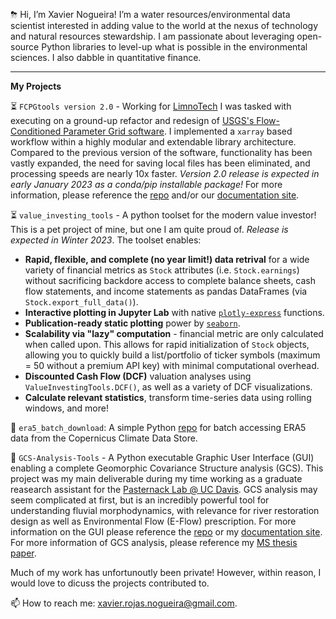 ⛈ Hi, I’m Xavier Nogueira! I’m a water resources/environmental data scientist interested in adding value to the world at the nexus of technology and natural resources stewardship. I am passionate about leveraging open-source Python libraries to level-up what is possible in the environmental sciences. I also dabble in quantitative finance. 

-----------------------
**My Projects**


⏳ `FCPGtools version 2.0` - Working for [LimnoTech](https://www.limno.com/) I was tasked with executing on a ground-up refactor and redesign of [USGS's Flow-Conditioned Parameter Grid software](https://www.usgs.gov/software/flow-conditioned-parameter-grid-tools). I implemented a `xarray` based workflow within a highly modular and extendable library architecture.  Compared to the previous version of the software, functionality has been vastly expanded, the need for saving local files has been eliminated, and processing speeds are nearly 10x faster. *Version 2.0 release is expected in early January 2023 as a conda/pip installable package!* For more information, please reference the [repo](https://github.com/usgs/water-fcpg-tools) and/or our [documentation site]([https://github.com/usgs/water-fcpg-tools](https://usgs.github.io/water-fcpg-tools/)).

⏳ `value_investing_tools` - A python toolset for the modern value investor! This is a pet project of mine, but one I am quite proud of. *Release is expected in Winter 2023*. The toolset enables: 
 * **Rapid, flexible, and complete (no year limit!) data retrival** for a wide variety of financial metrics as `Stock` attributes (i.e. `Stock.earnings`) without sacrificing backdore access to complete balance sheets, cash flow statements, and income statements as pandas DataFrames (via `Stock.export_full_data()`).
 * **Interactive plotting in Jupyter Lab** with native [`plotly-express`](https://plotly.com/python/plotly-express/) functions.
 * **Publication-ready static plotting** power by [`seaborn`](https://seaborn.pydata.org/api.html).
 * **Scalability via "lazy" computation** - financial metric are only calculated when called upon. This allows for rapid initialization of `Stock` objects, allowing you to quickly build a list/portfolio of ticker symbols (maximum = 50 without a premium API key) with minimal computational overhead.
 * **Discounted Cash Flow (DCF)** valuation analyses using `ValueInvestingTools.DCF()`, as well as a variety of DCF visualizations.
 * **Calculate relevant statistics**, transform time-series data using rolling windows, and more!

🚀 `era5_batch_download`: A simple Python [repo](https://github.com/xaviernogueira/era5_batch_download) for batch accessing ERA5 data from the Copernicus Climate Data Store. 

🚀 `GCS-Analysis-Tools` - A Python executable Graphic User Interface (GUI) enabling a complete Geomorphic Covariance Structure analysis (GCS). This project was my main deliverable during my time working as a graduate reasearch assistant for the [Pasternack Lab @ UC Davis](http://pasternack.ucdavis.edu/research). GCS analysis may seem complicated at first, but is an incredibly powerful tool for understanding fluvial morphodynamics, with relevance for river restoration design as well as Environmental Flow (E-Flow) prescription. For more information on the GUI please reference the [repo](https://github.com/xaviernogueira/gcs_gui) or my [documentation site](https://gcs-gui-documentation.readthedocs.io/en/latest/#). For more information of GCS analysis, please reference my [MS thesis paper](https://escholarship.org/uc/item/5mm3q087).

Much of my work has unfortunoutly been private! However, within reason, I would love to dicuss the projects contributed to.

📫 How to reach me: xavier.rojas.nogueira@gmail.com.

<!---
xaviernogueira/xaviernogueira is a ✨ special ✨ repository because its `README.md` (this file) appears on your GitHub profile.
You can click the Preview link to take a look at your changes.
--->
